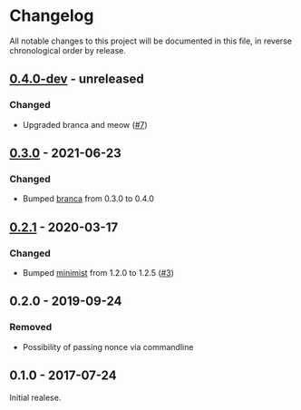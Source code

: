 # Changelog

All notable changes to this project will be documented in this file, in reverse chronological order by release.

## [0.4.0-dev](https://github.com/tuupola/branca-cli/compare/v0.3.0...master) - unreleased

### Changed
- Upgraded branca and meow ([#7](https://github.com/tuupola/branca-cli/pull/7))

## [0.3.0](https://github.com/tuupola/branca-cli/compare/v0.2.1...v0.3.0) - 2021-06-23

### Changed
- Bumped [branca](https://github.com/tuupola/branca-js) from 0.3.0 to 0.4.0

## [0.2.1](https://github.com/tuupola/branca-cli/compare/v0.2.0...v0.2.1) - 2020-03-17

### Changed
- Bumped [minimist](https://github.com/substack/minimist) from 1.2.0 to 1.2.5 ([#3](https://github.com/tuupola/branca-cli/pull/3))

## 0.2.0 - 2019-09-24
### Removed
- Possibility of passing nonce via commandline

## 0.1.0 - 2017-07-24

Initial realese.
